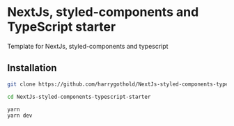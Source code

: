 # NextJs, styled-components and TypeScript starter

Template for NextJs, styled-components and typescript

## Installation

```bash
git clone https://github.com/harrygothold/NextJs-styled-components-typescript-starter.git

cd NextJs-styled-components-typescript-starter
```

```node
yarn
yarn dev
```
